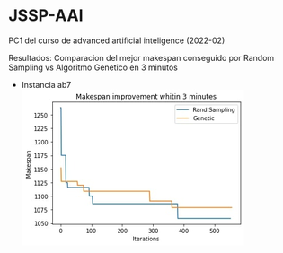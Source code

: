 # JSSP-AAI
PC1 del curso de advanced artificial inteligence (2022-02)

Resultados: Comparacion del mejor makespan conseguido por Random Sampling vs Algoritmo Genetico en 3 minutos

- Instancia ab7
![alt text](https://raw.githubusercontent.com/SebsPER/JSSP-AAI/main/rand_gen.jpg)
